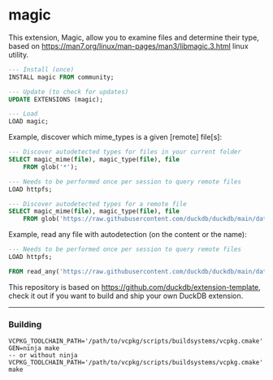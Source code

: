 # magic

This extension, Magic, allow you to examine files and determine their type, based on https://man7.org/linux/man-pages/man3/libmagic.3.html linux utility.


```sql
--- Install (once)
INSTALL magic FROM community;

--- Update (to check for updates)
UPDATE EXTENSIONS (magic);

--- Load
LOAD magic;
```

Example, discover which mime_types is a given [remote] file[s]:
```sql
--- Discover autodetected types for files in your current folder
SELECT magic_mime(file), magic_type(file), file
    FROM glob('*');

--- Needs to be performed once per session to query remote files
LOAD httpfs;

--- Discover autodetected types for a remote file
SELECT magic_mime(file), magic_type(file), file
    FROM glob('https://raw.githubusercontent.com/duckdb/duckdb/main/data/parquet-testing/adam_genotypes.parquet');
```

Example, read any file with autodetection (on the content or the name):
```sql
--- Needs to be performed once per session to query remote files
LOAD httpfs;

FROM read_any('https://raw.githubusercontent.com/duckdb/duckdb/main/data/parquet-testing/adam_genotypes.parquet');
```

This repository is based on https://github.com/duckdb/extension-template, check it out if you want to build and ship your own DuckDB extension.

---

### Building

```
VCPKG_TOOLCHAIN_PATH='/path/to/vcpkg/scripts/buildsystems/vcpkg.cmake' GEN=ninja make
-- or without ninja
VCPKG_TOOLCHAIN_PATH='/path/to/vcpkg/scripts/buildsystems/vcpkg.cmake' make
```
